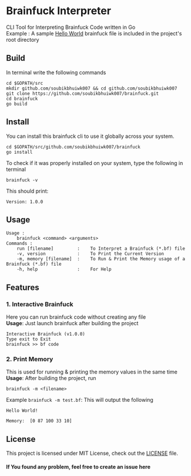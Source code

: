 # Brainfuck Interpreter
CLI Tool for Interpreting Brainfuck Code written in Go<br>
Example : A sample [Hello World](./test.bf) brainfuck file is included in the project's root directory
## Build
In terminal write the following commands
```
cd $GOPATH/src
mkdir github.com/soubikbhuiwk007 && cd github.com/soubikbhuiwk007
git clone https://github.com/soubikbhuiwk007/brainfuck.git
cd brainfuck
go build
```
## Install
You can install this brainfuck cli to use it globally across your system.
```
cd $GOPATH/src/github.com/soubikbhuiwk007/brainfuck
go install
```
To check if it was properly installed on your system, type the following in terminal
```
brainfuck -v
```
This should print:
```
Version: 1.0.0
```
## Usage
```
Usage : 
    brainfuck <command> <arguments>
Commands :
    run [filename]         :    To Interpret a Brainfuck (*.bf) file
    -v, version            :    To Print the Current Version
    -m, memory [filename]  :    To Run & Print the Memory usage of a Brainfuck (*.bf) file
    -h, help               :    For Help
```

## Features
### 1. Interactive Brainfuck
Here you can run brainfuck code without creating any file<br>
**Usage**: Just launch brainfuck after building the project
```
Interactive Brainfuck (v1.0.0)
Type exit to Exit
brainfuck >> bf code
```
### 2. Print Memory
This is used for running & printing the memory values in the same time<br>
**Usage**: After building the project, run
```
brainfuck -m <filename>
```
Example ```brainfuck -m test.bf```:
This will output the following
```
Hello World!

Memory:  [0 87 100 33 10]
```
## License

This project is licensed under MIT License, check out the [LICENSE](./LICENSE) file.

#### If You found any problem, feel free to create an issue here

